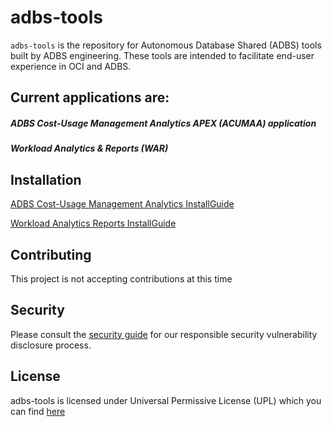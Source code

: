 # adbs-tools

`adbs-tools` is the repository for Autonomous Database Shared (ADBS) tools built by ADBS engineering.
These tools are intended to facilitate end-user experience in OCI and ADBS.

## Current applications are:

##### ADBS Cost-Usage Management Analytics APEX (ACUMAA) application
##### Workload Analytics & Reports (WAR)

## Installation <a name='installation'></a>

[ADBS Cost-Usage Management Analytics InstallGuide](https://github.com/oracle-samples/adbs-tools/ACUMAA/ADBS_Cost-Usage_Management_Analytics_InstallGuide.pdf)

[Workload Analytics Reports InstallGuide](https://github.com/oracle-samples/adbs-tools/WAR/Workload_Analytics_Reports_InstallGuide.pdf)

## Contributing  <a name='contributing'></a>

This project is not accepting contributions at this time

## Security <a name='security'></a>
Please consult the [security guide](https://github.com/oracle-samples/adbs-tools/SECURITY.md) for our responsible security vulnerability disclosure process.

## License <a name='license'></a>
adbs-tools is licensed under Universal Permissive License (UPL) which you can find [here](https://github.com/oracle-samples/adbs-tools/LICENSE.txt)
